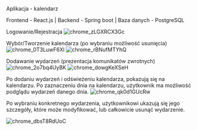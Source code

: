 Aplikacja - kalendarz

Frontend - React.js | Backend - Spring boot | Baza danych - PostgreSQL


Logowanie/Rejestracja
![chrome_zLGXRCX3Gc](https://user-images.githubusercontent.com/44233981/134772817-30528f4d-31be-47e6-ba91-994a2c8a7ca2.png)

Wybór/Tworzenie kalendarza (po wybraniu możliwość usunięcia)
![chrome_0T3LuwF6Xl](https://user-images.githubusercontent.com/44233981/134772823-d0e3eda8-370c-4a63-8fc6-f2ea82787b0d.png)
![chrome_rBNufMTYhQ](https://user-images.githubusercontent.com/44233981/134772826-cc1b31a8-4b74-41d7-9984-423ff0cb4f54.png)

Dodawanie wydarzeń (prezentacja komunikatów zwrotnych)
![chrome_2o7bq4UyBK](https://user-images.githubusercontent.com/44233981/134772830-6acab327-11d4-4c1c-b65b-25cc1fdd972c.png)
![chrome_dowgKeXSeH](https://user-images.githubusercontent.com/44233981/134772832-f026909d-a8b3-4944-b735-4ac6b1593f6d.png)

Po dodaniu wydarzeń i odświeżeniu kalendarza, pokazują się na kalendarzu. Po zaznaczeniu dnia na kalendarzu, użytkownik ma możliwość
podglądu wydarzeń danego dnia. 
![chrome_qk0d1GUcRw](https://user-images.githubusercontent.com/44233981/134772835-36d4ba0f-6334-44cc-8754-acbd2bbb17b0.png)

Po wybraniu konkretnego wydarzenia, użytkownikowi ukazują się jego szczegóły, które może modyfikować, lub całkowicie usunąć wydarzenie. 

![chrome_dbsT8RdUoC](https://user-images.githubusercontent.com/44233981/134772836-901c54b4-9a78-47cf-afaa-665d738408c5.png)

